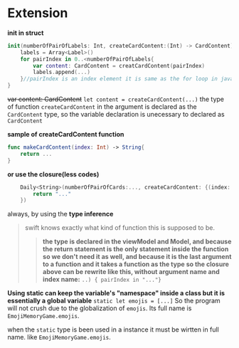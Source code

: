 # Extension
**init in struct**
```swift
init(numberOfPairOfLabels: Int, createCardContent:(Int) -> CardContent){
    labels = Array<Label>()
    for pairIndex in 0..<numberOfPairOfLabels{
        var content: CardContent = creatCardContent(pairIndex)
        labels.append(...)
    }//pairIndex is an index element it is same as the for loop in java.
}
```
~~var content: CardContent~~ `let content = createCardContent(...)` the type of function `createCardContent` in the argument is declared as the `CardContent` type, so the variable declaration is unecessary to declared as `CardContent`

**sample of createCardContent function**
```swift
func makeCardContent(index: Int) -> String{
    return ...
}
```
**or use the closure(less codes)**
```swift
    Daily<String>(numberOfPairOfCards:..., createCardContent: {(index: Int) -> String in
        return "..."
    })
```
always, by using the **type inference**
> swift knows exactly what kind of function this is supposed to be.
>>**the type is declared in the viewModel and Model, and because the return statement is the only statement inside the function so we don't need it as well, and because it is the last argument to a function and it takes a function as the type so the closure above can be rewrite like this, without argument name and index name:**
`..) { pairIndex in "..."}` 

**Using static can keep the variable's "namespace" inside a class but it is essentially a global variable**
`static let emojis = [...]`
So the program will not crush due to the globalization of `emojis`. Its full name is `EmojiMemoryGame.emojis`.

when the `static` type is been used in a instance it must be wirtten in full name. like `EmojiMemoryGame.emojis`.
